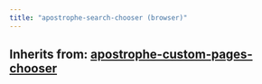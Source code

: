 ```yaml
---
title: "apostrophe-search-chooser (browser)"
---
```

## Inherits from: [apostrophe-custom-pages-chooser](../apostrophe-custom-pages/browser-apostrophe-custom-pages-chooser.html)

